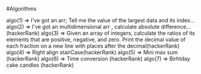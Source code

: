 #Algorithms

algo(1) => I've got an arr; Tell me the value of the largest data and its index...
algo(2) => I've got an multidimensional arr , calculate absolute difference...(hackerRank)
algo(3) => Given an array of integers, calculate the ratios of its elements that are positive, negative, and zero. Print the decimal value of each fraction on a new line with                places after the decimal(hackerRank)
algo(4) => Right align stairCase(hackerRank)
algo(5) => Mini max sum (hackerRank)
algo(6) => Time conversion (hackerRank)
algo(7) => Birhtday cake candles (hackerRank)
